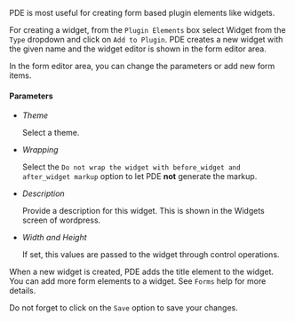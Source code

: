PDE is most useful for creating form based plugin elements like widgets.

For creating a widget, from the `Plugin Elements` box select Widget from the `Type`
dropdown and click on `Add to Plugin`. PDE creates a new widget with the given name
and the widget editor is shown in the form editor area.

In the form editor area, you can change the parameters or add new form items.

#### Parameters

* _Theme_

    Select a theme.

* _Wrapping_

    Select the `Do not wrap the widget with before_widget and after_widget markup`
    option to let PDE **not** generate the markup.

* _Description_

    Provide a description for this widget. This is shown in the Widgets screen of 
    wordpress.

* _Width and Height_

    If set, this values are passed to the widget through control operations.

When a new widget is created, PDE adds the title element to the widget. You can
add more form elements to a widget. See `Forms` help for more details.

Do not forget to click on the `Save` option to save your changes.
